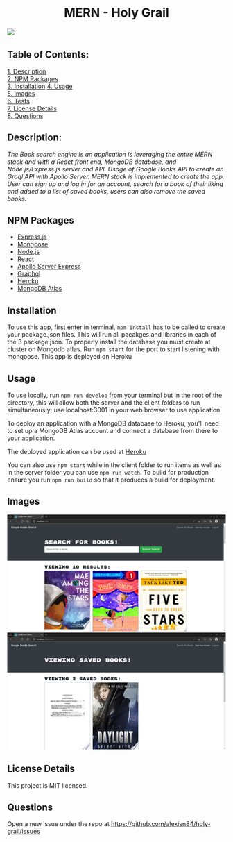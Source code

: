 <h1 align="center">MERN - Holy Grail</h1> 

![](https://img.shields.io/badge/Created%20by-Alexis%20El%20Amrani-blue?style=for-the-badge)


## Table of Contents:  
[1. Description](#Description)    
[2. NPM Packages](#npm-packages)  
[3. Installation](#Installation) 
[4. Usage](#Usage)          
[5. Images](#Images)   
[6. Tests](#Tests)  
[7. License Details](#License-Details)    
[8. Questions](#Questions) 

## Description:
*The Book search engine is an application is leveraging the entire MERN stack and with a React front end, MongoDB database, and Node.js/Express.js server and API. Usage of Google Books API to create an Graql API with Apollo Server. MERN stack is implemented to create the app. User can sign up and log in for an account, search for a book of their liking and added to a list of saved books, users can also remove the saved books.*

## NPM Packages
- [Express.js](https://www.npmjs.com/package/express)  
- [Mongoose](https://www.npmjs.com/package/mongoose)
- [Node.js](https://www.npmjs.com/package/node)
- [React](https://www.npmjs.com/package/react)
- [Apollo Server Express](https://www.npmjs.com/package/apollo-server-express)
- [Graphql](https://www.npmjs.com/package/graphql)
- [Heroku](https://www.heroku.com/)
- [MongoDB Atlas](https://www.mongodb.com/)

## Installation
To use this app, first enter in terminal, `npm install` has to be called to create your package.json files.
This will run all pacakges and libraries in each of the 3 package.json.
To properly install the database you must create at cluster on Mongodb atlas.
Run `npm start` for the port to start listening with mongoose.
This app is deployed on Heroku

## Usage
To use locally, run `npm run develop` from your terminal but in the root of the directory, this will allow both the server and the client folders to run simultaneously; use localhost:3001 in your web browser to use application.

To deploy an application with a MongoDB database to Heroku, you'll need to set up a MongoDB Atlas account and connect a database from there to your application.

The deployed application can be used at [Heroku](https://morning-temple-42159.herokuapp.com/) 

You can also use `npm start` while in the client folder to run items as well as in the server folder you can use `npm run watch`. To build for production ensure you run `npm run build` so that it produces a build for deployment. 

## Images
<img src="https://github.com/alexisn84/holy-grail/blob/main/client/public/homepage.png">      
<img src="https://github.com/alexisn84/holy-grail/blob/main/client/public/dashboard.png">

## License Details 
This project is MIT licensed.

## Questions
Open a new issue under the repo at https://github.com/alexisn84/holy-grail/issues
